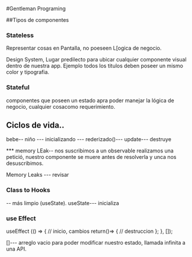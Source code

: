 #Gentleman Programing 


##Tipos de componentes 

### Stateless
Representar cosas en Pantalla, no poeseen L[ogica de negocio.

Design System, Lugar predilecto para ubicar cualquier componente visual dentro de
 nuestra app. Ejemplo todos los titulos deben poseer un mismo color y tipografia.
 
### Stateful 
componentes que poseen un estado apra poder manejar la lógica de negocio, cualquier 
cosacomo requerimiento.

## Ciclos de vida..
bebe-- niño ---
inicializando --- rederizado()--- update--- destruye

*** memory LEak-- nos suscribimos a un observable realizamos una petició, nuestro 
componente se muere antes de resolverla y unca nos desuscribimos.


Memory Leaks --- revisar

### Class to Hooks
 -- más limpio (useState). 
 useState--- inicializa
 
 ### use Effect
 
 useEffect (() => {
	// inicio, cambios
	return()=> {
	// destruccion
	};
 }, []);
 
 []--- arreglo vacio para poder modificar nuestro estado, llamada infinita a una API.
 